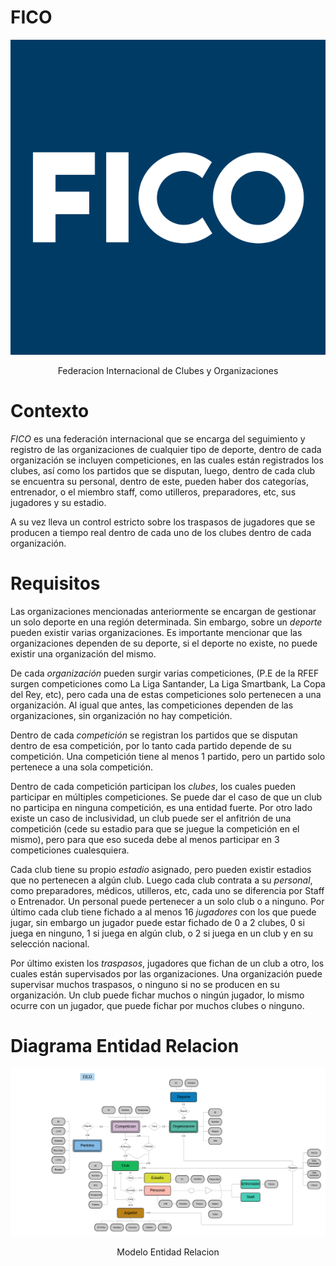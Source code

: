 # FICO

<div align="center">
  <img src="Images/FICO.png">
  <p>Federacion Internacional de Clubes y Organizaciones</p>
</div>

# Contexto

*FICO* es una federación internacional que se encarga del seguimiento y registro de las organizaciones de cualquier tipo de deporte, dentro de cada organización se incluyen competiciones, en las cuales están registrados los clubes, así como los partidos que se disputan, luego, dentro de cada club se encuentra su personal, dentro de este, pueden haber dos categorías, entrenador, o el miembro staff, como utilleros, preparadores, etc, sus jugadores y su estadio.

A su vez lleva un control estricto sobre los traspasos  de jugadores que se producen a tiempo real dentro de cada uno de los clubes dentro de cada organización.

# Requisitos

Las organizaciones mencionadas anteriormente se encargan de gestionar un solo deporte en una región determinada. Sin embargo, sobre un *deporte* pueden existir varias organizaciones. Es importante mencionar que las organizaciones dependen de su deporte, si el deporte no existe, no puede existir una organización del mismo.

De cada *organización* pueden surgir varias competiciones, (P.E de la RFEF surgen competiciones como La Liga Santander, La Liga Smartbank, La Copa del Rey, etc), pero cada una de estas competiciones solo pertenecen a una organización. Al igual que antes, las competiciones dependen de las organizaciones, sin organización no hay competición.

Dentro de cada *competición* se registran los partidos que se disputan dentro de esa competición, por lo tanto cada partido depende de su competición. Una competición tiene al menos 1 partido, pero un partido solo pertenece a una sola competición.

Dentro de cada competición participan los *clubes*, los cuales pueden participar en múltiples competiciones. Se puede dar el caso de que un club no participa en ninguna competición, es una entidad fuerte. Por otro lado existe un caso de inclusividad, un club puede ser el anfitrión de una competición (cede su estadio para que se juegue la competición en el mismo), pero para que eso suceda debe al menos participar en 3 competiciones cualesquiera.

Cada club tiene su propio *estadio* asignado, pero pueden existir estadios que no pertenecen a algún club. Luego cada club contrata a su *personal*, como preparadores, médicos, utilleros, etc, cada uno se diferencia por Staff o Entrenador. Un personal puede pertenecer a un solo club o a ninguno. Por último cada club tiene fichado a al menos 16 *jugadores* con los que puede jugar, sin embargo un jugador puede estar fichado de 0 a 2 clubes, 0 si juega en ninguno, 1 si juega en algún club, o 2 si juega en un club y en su selección nacional.

Por último existen los *traspasos*, jugadores que fichan de un club a otro, los cuales están supervisados por las organizaciones. Una organización puede supervisar muchos traspasos, o ninguno si no se producen en su organización. Un club puede fichar muchos o ningún jugador, lo mismo ocurre con un jugador, que puede fichar por muchos clubes o ninguno.

# Diagrama Entidad Relacion

<div align="center">
  <img src="Images/EntidadRelacion.png">
  <p>Modelo Entidad Relacion</p>
</div>
